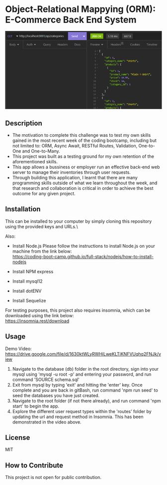 # Object-Relational Mappying (ORM): E-Commerce Back End System

![alt text](./assets/screenshot.png)

## Description

- The motivation to complete this challenge was to test my own skills gained in the most recent week of the coding bootcamp, including but not limited to: ORM, Async Await, RESTful Routes, Validation, One-to-One and One-to-Many.
- This project was built as a testing ground for my own retention of the aforementioned skills.
- This app allows a bussiness or employer run an effective back-end web server to manage their inventories through user requests.
- Through building this application, I learnt that there are many programming skills outside of what we learn throughout the week, and that research and collaboration is critical in order to achieve the best outcome for any given project.

## Installation

This can be installed to your computer by simply cloning this repository using the provided keys and URLs.\

Also:

- Install Node.js
Please follow the instructions to install Node.js on your machine from the link below:\
https://coding-boot-camp.github.io/full-stack/nodejs/how-to-install-nodejs

- Install NPM express
- Install mysql12
- Install dotENV
- Install Sequelize

For testing purposes, this project also requires insomnia, which can be downloaded using the link below:\
https://insomnia.rest/download

## Usage

Demo Video:
https://drive.google.com/file/d/1630ktWLyRWHiLweKLTiKNFVUqhq2FNJk/view

1) Navigate to the database (db) folder in the root directory, sign into your mysql using 'mysql -u root -p' and entering your password, and run command 'SOURCE schema.sql'
2) Exit from mysql by typing 'exit' and hitting the 'enter' key. Once complete and you are back in gitBash, run command 'npm run seed' to seed the databases you have just created.
3) Navigate to the root folder (if not there already), and run command 'npm start' to begin the app.
4) Explore the different user request types within the 'routes' folder by updating the url and request method in Insomnia. This has been demonstrated in the video above.


## License

MIT

## How to Contribute

This project is not open for public contribution.
